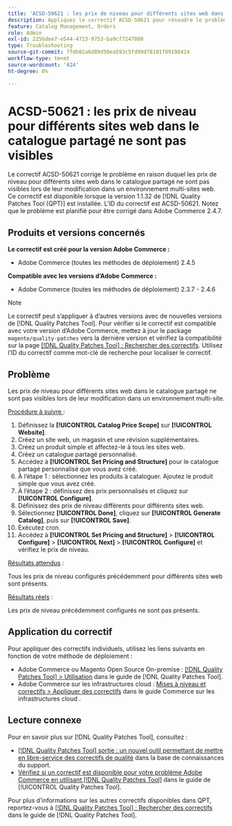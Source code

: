 ```yaml
---
title: 'ACSD-50621 : les prix de niveau pour différents sites web dans le catalogue partagé ne sont pas visibles'
description: Appliquez le correctif ACSD-50621 pour résoudre le problème d’Adobe Commerce en raison duquel les prix de niveau pour différents sites web du catalogue partagé ne sont pas visibles lors de leur modification dans un environnement multi-sites web.
feature: Catalog Management, Orders
role: Admin
exl-id: 2256dee7-e544-4723-9753-ba9cf7247880
type: Troubleshooting
source-git-commit: 7fdb02a6d89d50ea593c5fd99d78101f89198424
workflow-type: tm+mt
source-wordcount: '424'
ht-degree: 0%

---
```


# ACSD-50621 : les prix de niveau pour différents sites web dans le catalogue partagé ne sont pas visibles

Le correctif ACSD-50621 corrige le problème en raison duquel les prix de niveau pour différents sites web dans le catalogue partagé ne sont pas visibles lors de leur modification dans un environnement multi-sites web. Ce correctif est disponible lorsque la version 1.1.32 de [!DNL Quality Patches Tool (QPT)] est installée. L’ID du correctif est ACSD-50621. Notez que le problème est planifié pour être corrigé dans Adobe Commerce 2.4.7.

## Produits et versions concernés

**Le correctif est créé pour la version Adobe Commerce :**

* Adobe Commerce (toutes les méthodes de déploiement) 2.4.5

**Compatible avec les versions d’Adobe Commerce :**

* Adobe Commerce (toutes les méthodes de déploiement) 2.3.7 - 2.4.6

>[!NOTE]
>
>Le correctif peut s’appliquer à d’autres versions avec de nouvelles versions de [!DNL Quality Patches Tool]. Pour vérifier si le correctif est compatible avec votre version d’Adobe Commerce, mettez à jour le package `magento/quality-patches` vers la dernière version et vérifiez la compatibilité sur la page [[!DNL Quality Patches Tool] : Rechercher des correctifs](https://experienceleague.adobe.com/tools/commerce-quality-patches/index.html). Utilisez l’ID du correctif comme mot-clé de recherche pour localiser le correctif.

## Problème

Les prix de niveau pour différents sites web dans le catalogue partagé ne sont pas visibles lors de leur modification dans un environnement multi-site.

<u>Procédure à suivre </u> :

1. Définissez la **[!UICONTROL Catalog Price Scope]** sur **[!UICONTROL Website]**.
1. Créez un site web, un magasin et une révision supplémentaires.
1. Créez un produit simple et affectez-le à tous les sites web.
1. Créez un catalogue partagé personnalisé.
1. Accédez à **[!UICONTROL Set Pricing and Structure]** pour le catalogue partagé personnalisé que vous avez créé.
1. À l’étape 1 : sélectionnez les produits à cataloguer. Ajoutez le produit simple que vous avez créé.
1. À l’étape 2 : définissez des prix personnalisés et cliquez sur **[!UICONTROL Configure]**.
1. Définissez des prix de niveau différents pour différents sites web.
1. Sélectionnez **[!UICONTROL Done]**, cliquez sur **[!UICONTROL Generate Catalog]**, puis sur **[!UICONTROL Save]**.
1. Exécutez cron.
1. Accédez à **[!UICONTROL Set Pricing and Structure]** > **[!UICONTROL Configure]** > **[!UICONTROL Next]** > **[!UICONTROL Configure]** et vérifiez le prix de niveau.

<u>Résultats attendus</u> :

Tous les prix de niveau configurés précédemment pour différents sites web sont présents.

<u>Résultats réels</u> :

Les prix de niveau précédemment configurés ne sont pas présents.

## Application du correctif

Pour appliquer des correctifs individuels, utilisez les liens suivants en fonction de votre méthode de déploiement :

* Adobe Commerce ou Magento Open Source On-premise : [[!DNL Quality Patches Tool] > Utilisation](/help/tools/quality-patches-tool/usage.md) dans le guide de [!DNL Quality Patches Tool].
* Adobe Commerce sur les infrastructures cloud : [Mises à niveau et correctifs > Appliquer des correctifs](https://experienceleague.adobe.com/docs/commerce-cloud-service/user-guide/develop/upgrade/apply-patches.html) dans le guide Commerce sur les infrastructures cloud .

## Lecture connexe

Pour en savoir plus sur [!DNL Quality Patches Tool], consultez :

* [[!DNL Quality Patches Tool] sortie : un nouvel outil permettant de mettre en libre-service des correctifs de qualité](https://experienceleague.adobe.com/en/docs/commerce-operations/tools/quality-patches-tool/quality-patches-tool-to-self-serve-quality-patches) dans la base de connaissances du support.
* [Vérifiez si un correctif est disponible pour votre problème Adobe Commerce en utilisant [!DNL Quality Patches Tool]](/help/tools/quality-patches-tool/patches-available-in-qpt/check-patch-for-magento-issue-with-magento-quality-patches.md) dans le guide de [!UICONTROL Quality Patches Tool].


Pour plus d’informations sur les autres correctifs disponibles dans QPT, reportez-vous à [[!DNL Quality Patches Tool] : Rechercher des correctifs](https://experienceleague.adobe.com/tools/commerce-quality-patches/index.html) dans le guide de [!DNL Quality Patches Tool].
